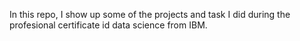 In this repo, I show up some of the projects and task I did during the profesional certificate id data science from IBM.
